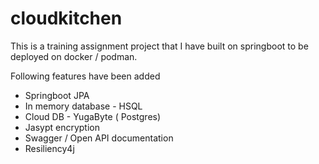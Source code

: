 # cloudkitchen
This is a training assignment project that I have built on springboot to be deployed on docker / podman.

Following features have been added 

* Springboot JPA
* In memory database - HSQL 
* Cloud DB - YugaByte ( Postgres)
* Jasypt encryption
* Swagger / Open API documentation
* Resiliency4j 


 
